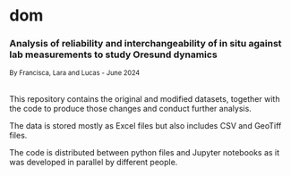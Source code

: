 # dom
### Analysis of reliability and interchangeability of in situ against lab measurements to study Oresund dynamics
<sup> By Francisca, Lara and Lucas - June 2024 </sup><br><br>


 

This repository contains the original and modified datasets, together with the code to produce those changes and conduct further analysis.

The data is stored mostly as Excel files but also includes CSV and GeoTiff files.

The code is distributed between python files and Jupyter notebooks as it was developed in parallel by different people.
